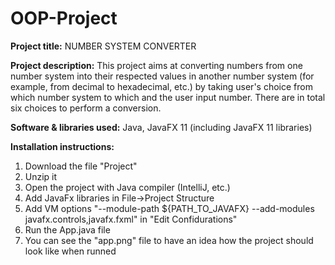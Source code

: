 # OOP-Project
**Project title:** NUMBER SYSTEM CONVERTER

**Project description:**
This project aims at converting numbers from one number system into their respected values in another number system (for example, from decimal to hexadecimal, etc.) by taking user's choice from which number system to which and the user input number. There are in total six choices to perform a conversion. 

**Software & libraries used:**
Java, JavaFX 11 (including JavaFX 11 libraries)

**Installation instructions:**
1. Download the file "Project"
2. Unzip it 
3. Open the project with Java compiler (IntelliJ, etc.) 
4. Add JavaFx libraries in File->Project Structure
5. Add VM options "--module-path ${PATH_TO_JAVAFX} --add-modules javafx.controls,javafx.fxml" in "Edit Confidurations" 
6. Run the App.java file
7. You can see the "app.png" file to have an idea how the project should look like when runned 


